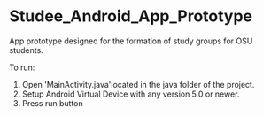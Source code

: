 # Studee_Android_App_Prototype
App prototype designed for the formation of study groups for OSU students.

To run:

1) Open 'MainActivity.java'located in the java folder of the project.
2) Setup Android Virtual Device with any version 5.0 or newer.
3) Press run button 
